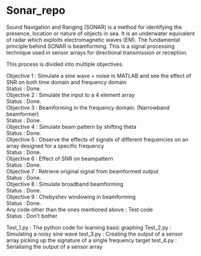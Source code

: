 # Sonar_repo

Sound Navigation and Ranging (SONAR) is a method for identifying the presence, location or nature of objects in sea. It is an underwater equivalent of radar which exploits electromagnetic waves (EM). The fundamental principle behind SONAR is beamforming. This is a signal processing technique used in sensor arrays for directional transmission or reception. 

This process is divided into multiple objectives. 

Objective 1 : Simulate a sine wave + noise in MATLAB and see the effect of SNR on both time domain and frequency domain  
Status      : Done.  
Objective 2 : Simulate the input to a 4 element array  
Status      : Done.  
Objective 3 : Beamforming in the frequency domain. (Narrowband beamformer)  
Status      : Done.  
Objective 4 : Simulate beam pattern by shifting theta  
Status      : Done.  
Objective 5 : Observe the effects of signals of different frequencies on an array designed for a specific frequency  
Status      : Done.  
Objective 6 : Effect of SNR on beampattern  
Status      : Done.  
Objective 7 : Retrieve original signal from beamformed output    
Status      : Done.  
Objective 8 : Simulate broadband beamforming    
Status      : Done.  
Objective 9 : Chebyshev windowing in beamforming  
Status      : Done.  
Any code other than the ones mentioned above : Test code  
Status  : Don't bother

Test_1.py : The python code for learning basic graphing
Test_2.py : Simulating a noisy sine wave
test_3.py : Creating the output of a sensor array picking up the signature of a single frequency target
test_4.py : Serialising the output of a sensor array 
